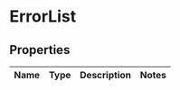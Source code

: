 
# ErrorList

## Properties
Name | Type | Description | Notes
------------ | ------------- | ------------- | -------------



